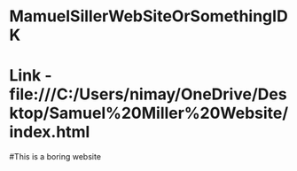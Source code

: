# MamuelSillerWebSiteOrSomethingIDK

# Link - file:///C:/Users/nimay/OneDrive/Desktop/Samuel%20Miller%20Website/index.html
#This is a boring website

